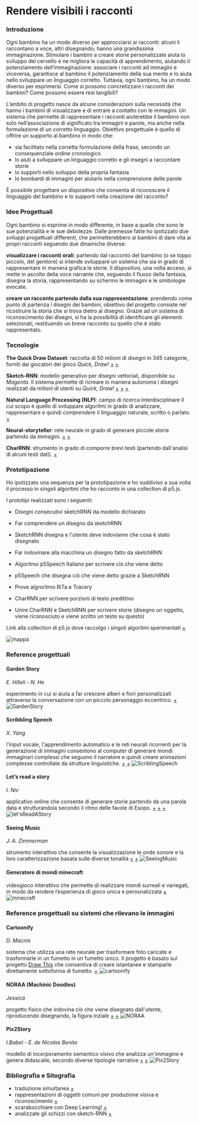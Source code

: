 # Rendere visibili i racconti

### Introduzione

Ogni bambino ha un modo diverso per approcciarsi ai racconti: alcuni li raccontano a voce, altri disegnando; hanno una grandissima immaginazione. Stimolare i bambini a creare storie personalizzate aiuta lo sviluppo del cervello e ne migliora le capacità di apprendimento, aiutando il potenziamento dell’immaginazione: associare i racconti ad immagini e viceversa, garantisce al bambino il potenziamento della sua mente e lo aiuta nello sviluppare un linguaggio corretto.
Tuttavia, ogni bambino, ha un modo diverso per esprimersi. 
Come si possono concretizzare i racconti dei bambini? Come possono essere resi tangibili?

L’ambito di progetto nasce da alcune considerazioni sulla necessità che hanno i bambini di visualizzare e di entrare a contatto con le immagini.
Un sistema che permette di rappresentare i racconti aiuterebbe il bambino non solo nell’associazione di significato tra immagini e parole, ma anche nella formulazione di un corretto linguaggio. 
Obiettivo progettuale è quello di offrire un supporto al bambino in modo che:
*	sia facilitato nella corretta formulazione della frase, secondo un consequenziale ordine cronologico
*	lo aiuti a sviluppare un linguaggio corretto e gli insegni a raccontare storie
*	lo supporti nello sviluppo della propria fantasia
*	lo bombardi di immagini per aiutarlo nella comprensione delle parole

È possibile progettare un dispositivo che consenta di riconoscere il linguaggio del bambino e lo supporti nella creazione del racconto?

### Idee Progettuali

Ogni bambino si esprime in modo differente, in base a quelle che sono le sue potenzialità e le sue debolezze.
Dalle premesse fatte ho ipotizzato due sviluppi progettuali differenti, che permetterebbero ai bambini di dare vita ai propri racconti seguendo due dinamiche diverse:

**visualizzare i racconti orali**: partendo dal racconto del bambino (o se toppo piccolo, del genitore) si intende sviluppare un sistema che sia in grado di rappresentare in maniera grafica le storie. Il dispositivo, una volta acceso, si mette in ascolto della voce narrante che, seguendo il flusso della fantasia, disegna la storia, rappresentando su schermo le immagini e le simbologie evocate.

**creare un racconto partendo dalla sua rappresentazione**: prendendo come punto di partenza i disegni dei bambini, obiettivo del progetto consiste nel ricostruire la storia che si trova dietro al disegno. Grazie ad un sistema di riconoscimento dei disegni, si ha la possibilità di identificare gli elementi selezionati, restituendo un breve racconto su quello che è stato rappresentato.


### Tecnologie

**The Quick Draw Dataset**: raccolta di 50 milioni di disegni in 345 categorie, forniti dai giocatori del gioco _Quick, Draw!_ [+](https://github.com/googlecreativelab/quickdraw-dataset) [+](https://quickdraw.withgoogle.com/data)

**Sketch-RNN**: modello generativo per disegni vettoriali, disponibile su _Magenta_. Il sistema permette di ricreare in maniera autonoma i disegni realizzati da milioni di utenti su _Quick, Draw!_ [+](https://magenta.tensorflow.org/sketch-rnn-demo) [+](https://magenta.tensorflow.org/assets/sketch_rnn_demo/index.html) [+](https://learn.ml5js.org/docs/#/reference/sketchrnn)

**Natural Language Processing (NLP)**: campo di ricerca interdisciplinare il cui scopo è quello di sviluppare algoritmi in grado di analizzare, rappresentare e quindi _comprendere_ il linguaggio naturale, scritto o parlato. [+](https://towardsdatascience.com/your-guide-to-natural-language-processing-nlp-48ea2511f6e1)

**Neural-storyteller**: rete neurale in grado di generare piccole storie partendo da immagini. [+](https://github.com/ryankiros/neural-storyteller)  [+](https://medium.com/@samim/generating-stories-about-images-d163ba41e4ed)

**CharRNN**: strumento in grado di comporre brevi testi (partendo dall'analisi di alcuni testi dati). [+](https://learn.ml5js.org/docs/#/reference/charrnn) 

### Prototipazione

Ho ipotizzato una sequenza per la prototipazione e ho suddiviso a sua volta il processo in singoli algoritmi che ho racconto in una collection di p5.js.

I prototipi realizzati sono i seguenti:
- Disegni consecutivi sketchRNN da modello dichiarato 
- Far comprendere un disegno da sketchRNN 
- SketchRNN disegna e l'utente deve indovianre che cosa è stato disegnato 
- Far indovinare alla macchina un disegno fatto da sketchRNN 
- Algoritmo p5Speech Italiano per scrivere ciò che viene detto 
- p5Speech che disegna ciò che viene detto grazie a SketchRNN 
- Prove algroritmo RiTa e Tracery 

- CharRNN per scrivere porzioni di testo predittivo
- Unire CharRNN e SketchRNN per scrivere storie (disegno un oggetto, viene riconosciuto e viene scritto un testo su questo)

Link alla collection di p5.js dove raccolgo i singoli algoritmi sperimentati [+](https://editor.p5js.org/peterbaru/collections/HYouLasBw)

![mappa](https://raw.githubusercontent.com/peterbaru/archive/master/peterbaru/MakingVisible/mappaConcettuale.png)


### Reference progettuali
#### Garden Story
_E. Hilleli - N. He_

esperimento in cui si aiuta a far crescere alberi e fiori personalizzati attraverso la conversazione con un piccolo personaggio eccentrico. [+](https://experiments.withgoogle.com/garden-friends)
![GardenStory](https://raw.githubusercontent.com/peterbaru/archive/master/peterbaru/MakingVisible/img/GardenStory_1.png)


#### Scribbling Speech
_X. Yang_

l'input vocale, l'apprendimento automatico e le reti neurali ricorrenti per la generazione di immagini consentono al computer di generare mondi immaginari complessi che seguono il narratore e quindi creare animazioni complesse controllate da strutture linguistiche. [+](http://xinyue.de/scribbling-speech.html) [+](https://experiments.withgoogle.com/scribbling-speech)
![ScriblingSpeech](https://raw.githubusercontent.com/peterbaru/archive/master/peterbaru/MakingVisible/img/ScribblingSpeech.png)


#### Let’s read a story
_I. Niv_

applicativo online che consente di generare storie partendo da una parola data e strutturandola secondo il _ritmo_ delle favole di Esopo. [+](https://www.letsreadastory.xyz) [+](https://medium.com/ml5js/lets-read-a-story-talking-to-books-using-semantic-similarity-f283168b4264) [+](https://towardsdatascience.com/lets-read-a-story-a-study-on-storytelling-for-children-using-machine-learning-tools-1b631bbbffac)
![let'sReadAStory](https://raw.githubusercontent.com/peterbaru/archive/master/peterbaru/MakingVisible/img/Let%E2%80%99sReadAStory.png)


#### Seeing Music
_J. A. Zimmerman_

strumento interattivo che consente la visualizzazione le onde sonore e la loro caratterizzazione basata sulle diverse tonalità [+](https://creatability.withgoogle.com/seeing-music/) [+](https://experiments.withgoogle.com/seeing-music)
![SeeingMusic](https://github.com/peterbaru/archive/blob/master/peterbaru/MakingVisible/img/SeeingMusic.png)


#### Generatore di mondi minecraft 

videogioco interattivo che permette di realizzare mondi surreali e variegati, in modo da rendere l’esperienza di gioco unica e perosnalizzata [+](https://minecraft.tools/it/custom.php/)
![minecraft](https://raw.githubusercontent.com/peterbaru/archive/master/peterbaru/MakingVisible/img/Minecraft.png)


### Reference progettuali su sistemi che rilevano le immagini
#### Cartoonify
_D. Macnis_

sistema che utilizza una rete neurale per trasformare foto caricate e trasformarle in un fumetto in un fumetto unico. Il progetto è basato sul progetto [Draw This](https://danmacnish.com/drawthis/) che consentiva di creare istantanee e stamparle direttamente sottoforma di fumetto. [+](https://www.kapwing.com/cartoonify)
![cartoonify](https://raw.githubusercontent.com/peterbaru/archive/master/peterbaru/MakingVisible/img/Cartoonify.png)


#### NORAA (Machinic Doodles)
_Jessica_

progetto fisico che indovina ciò che viene disegnato dall'utente, riproducendo disegnando, la figura inziale [+](https://www.creativeapplications.net/processing/noraa-machinic-doodles-a-human-machine-collaborative-drawing/) [+](https://www.jessicain.net/pagesnoraa)
![NORAA](https://raw.githubusercontent.com/peterbaru/archive/master/peterbaru/MakingVisible/img/NORAA.png)


#### Pix2Story
_I.Babel - E. de Nicolas Benito_

modello di incorporamento semantico visivo che analizza un'immagine e genera didascalie, secondo diverse tipologie narrative [+](https://pix2story.azurewebsites.net) [+](https://azure.microsoft.com/it-it/blog/pix2story-neural-storyteller-which-creates-machine-generated-story-in-several-literature-genre/)
![Pix2Story](https://raw.githubusercontent.com/peterbaru/archive/master/peterbaru/MakingVisible/img/Pix2Story.png)


### Bibliografia e Sitografia
* traduzione simultanea [+](https://medium.com/@ageitgey/machine-learning-is-fun-part-5-language-translation-with-deep-learning-and-the-magic-of-sequences-2ace0acca0aa)
* rappresentazioni di oggetti comuni per produzione visiva e riconoscimento [+](https://www.ncbi.nlm.nih.gov/pmc/articles/PMC6497164/)
* scarabocchiare con Deep Learning! [+](https://towardsdatascience.com/doodling-with-deep-learning-1b0e11b858aa)
* analizzate gli schizzi con sketch-RNN [+](https://medium.com/analytics-vidhya/analyzing-sketches-around-the-world-with-sketch-rnn-c6cbe9b5ac8)
